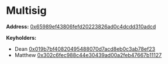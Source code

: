 # Multisig

 **Address:** [0x65989ef43806fefd20223826ad0c4dcdd310adcd](https://etherscan.io/address/0x65989ef43806fefd20223826ad0c4dcdd310adcd)
 
 **Keyholders:** 
  - Dean [0x019b7bf40820495488070d7acd8eb0c3ab78ef23](https://etherscan.io/address/0x019b7bf40820495488070d7acd8eb0c3ab78ef23)
  - Matthew [0x302c6fec988c44e30439ad00a2feb47667b11127](https://etherscan.io/address/0x302c6fec988c44e30439ad00a2feb47667b11127)
